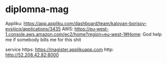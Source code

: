 # diplomna-mag
Appliku: https://app.appliku.com/dashboard/team/kaloyan-borisov-evsijicq/applications/3435
AWS: https://eu-west-1.console.aws.amazon.com/ec2/home?region=eu-west-1#Home:
God help me if somebody bills me for this shit

service https: https://magister.applikuapp.com
http: http://52.208.42.82:8000
